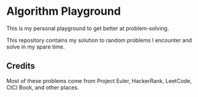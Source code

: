 # Algorithm Playground

This is my personal playground to get better at problem-solving.

This repository contains my solution to random problems I encounter and solve in my spare time.

## Credits

Most of these problems come from Project Euler, HackerRank, LeetCode, CtCI Book, and other places.

